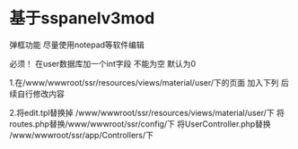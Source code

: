 # 基于sspanelv3mod
弹框功能
尽量使用notepad等软件编辑

必须！   在user数据库加一个int字段  不能为空 默认为0

1.在/www/wwwroot/ssr/resources/views/material/user/下的页面 加入下列 后续自行修改内容 
<script>
   $(document).ready(function () {
  
   if({$user->displayan}== "1"){
      $("#result").modal();
	$("#msg").html("<p>愚人节PY码8折(目前可用) : <b>500811<b></p><img src='https://i.loli.net/2019/04/08/5caaee72db0ef.png' height='400' width='280'/><br/><h4>谢谢支持！！！<p>如需取消弹框请在左侧资料编辑设置</p></h4>");
     }else{}
  
  })
</script>

2.将edit.tpl替换掉 /www/wwwroot/ssr/resources/views/material/user/下
  将routes.php替换/www/wwwroot/ssr/config/下
  将UserController.php替换 /www/wwwroot/ssr/app/Controllers/下
  
  

